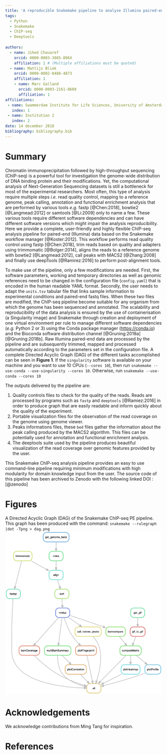 ```yaml
---
title: 'A reproducible Snakemake pipeline to analyse Illumina paired-end reads from ChIP-Seq experiments'
tags:
  - Python
  - Snakemake
  - ChIP-seq
  - Deeptools

authors:
  - name: Jihed Chouaref
    orcid: 0000-0003-3865-896X
    affiliation: 1 # (Multiple affiliations must be quoted)
  - name: Mattijs Bliek
    orcid: 0000-0002-0488-4873
    affiliation: 1
    - name: Marc Galland
      orcid: 0000-0003-2161-8689
      affiliation: 1
affiliations:
 - name: Swammerdam Institute for Life Sciences, University of Amsterdam
   index: 1
 - name: Institution 2
   index: 2
date: 14 december 2018
bibliography: bibliography.bib
---
```


# Summary

Chromatin immunoprecipitation followed by high-throughput sequencing (ChIP-seq) is a powerful tool for investigation the genome-wide distribution of DNA binding protein and their modifications. Yet, the computational analysis of Next-Generation Sequencing datasets is still a bottleneck for most of the experimental researchers. Most often, this type of analysis require multiple steps _i.e._ read quality control, mapping to a reference genome, peak calling, annotation and functional enrichment analysis that are performed by various tools _e.g._ fastp [@Chen:2018], bowtie2 [@Langmead:2012] or samtools [@Li:2009] only to name a few. These various tools require different software dependencies and can have different software versions which might impair the analysis reproducibility. Here we provide a complete, user-friendly and highly flexible ChIP-seq analysis pipeline for paired-end (Illumina) data based on the Snakemake workflow manager [@Koster:2012]. This workflow performs read quality control using fastp [@Chen:2018], trim reads based on quality and adapters using trimmomatic [@Bolger:2014], aligns the reads to a reference genome with bowtie2 [@Langmead:2012], call peaks with MACS2 [@Zhang:2008] and finally use deepTools [@Ramirez:2016] to perform post-alignment tools.  

To make use of the pipeline, only a few modifications are needed. First, the software parameters, working and temporary directories as well as genomic references need to be changed in the configuration file (`config.yaml`) that is encoded in the human readable YAML format. Secondly, the user needs to adapt the `units.tsv` tabular file that links sample information to experimental conditions and paired-end fastq files. When these two files are modified, the ChIP-seq pipeline become suitable for any organism from which the genome has been sequenced and annotated. The scalability and reproducibility of the data analysis is ensured by the use of containerisation (a Singularity image) and Snakemake through creation and deployment of one virtual environment per rule to manage different software dependencies (_e.g._ Python 2 or 3) using the Conda package manager (https://conda.io) and the Bioconda software distribution channel [@Gruning:2018a] [@Gruning:2018b]. Raw Illumina paired-end data are processed by the pipeline and are subsequently trimmed, mapped and processed automatically according to the parameters set in the configuration file. A complete Directed Acyclic Graph (DAG) of the different tasks accomplished can be seen in **Figure 1**. If the `singularity` software is available on your machine and you want to use 10 CPUs (`--cores 10`), then run `snakemake --use-conda --use-singularity --cores 10`. Otherwise, run `snakemake --use-conda --cores 10`

The outputs delivered by the pipeline are:  
1. Quality controls files to check for the quality of the reads. Reads are processed by programs such as `fastp` and `deeptools` [@Ramiez:2016] in order to produce graph that are easily readable and inform quickly about the quality of the experiment.
2. Portable visualization files for the observation of the read coverage on the genome using genome viewer.
3. Peaks informations files, these `bed` files gather the information about the peak calling produced by the MACS2 algorithm. This files can be potentially used for annotation and functional enrichment analysis.
4. The deeptools suite used by the pipeline produces beautiful visualization of the read coverage over genomic features provided by the user.  

This Snakemake ChIP-seq analysis pipeline provides an easy to use command-line pipeline requiring minimum modifications with high modularity for domain knowledge input from the user. The source code of this pipeline has been archived to Zenodo with the following linked DOI : [@zenodo]


# Figures
A Directed Acyclic Graph (DAG) of the Snakemake ChIP-seq PE pipeline. This graph has been produced with the command: `snakemake --rulegraph |dot -Tpng > dag.png`
![Directed Acyclic Graph of rules](dag.png)

# Acknowledgements
We acknowledge contributions from Ming Tang for inspiration.

# References

